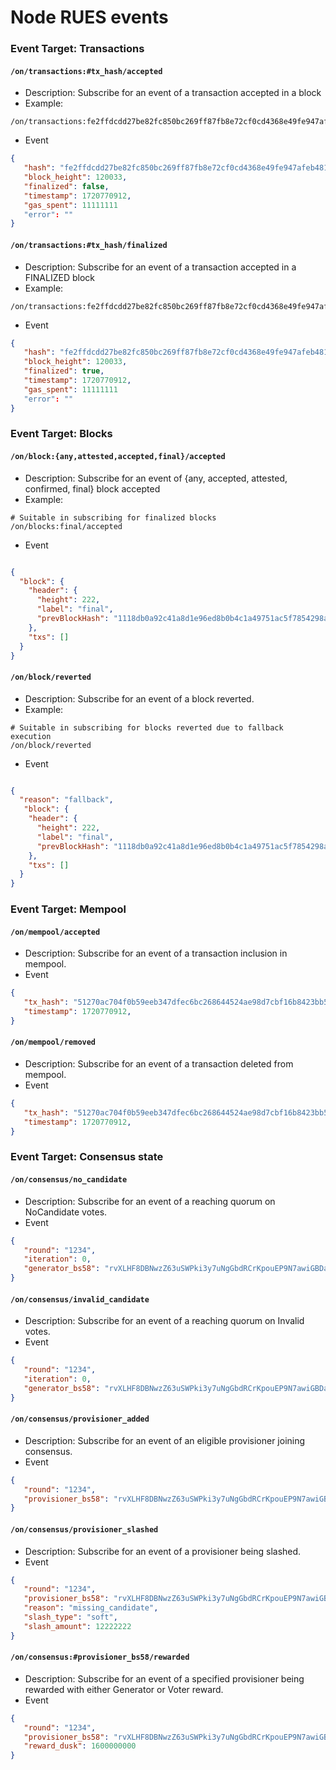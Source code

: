  # Node RUES events

### Event Target: Transactions

#### `/on/transactions:#tx_hash/accepted`
- Description: Subscribe for an event of a transaction accepted in a block
- Example:

```
/on/transactions:fe2ffdcdd27be82fc850bc269ff87fb8e72cf0cd4368e49fe947afeb48167f08/accepted
```

- Event  

```json
{
   "hash": "fe2ffdcdd27be82fc850bc269ff87fb8e72cf0cd4368e49fe947afeb48167f08",
   "block_height": 120033,
   "finalized": false,
   "timestamp": 1720770912,
   "gas_spent": 11111111
   "error": ""
}
```

#### `/on/transactions:#tx_hash/finalized`
- Description: Subscribe for an event of a transaction accepted in a FINALIZED block
- Example:

```
/on/transactions:fe2ffdcdd27be82fc850bc269ff87fb8e72cf0cd4368e49fe947afeb48167f08/finalized
```

- Event 

```json
{
   "hash": "fe2ffdcdd27be82fc850bc269ff87fb8e72cf0cd4368e49fe947afeb48167f08",
   "block_height": 120033,
   "finalized": true,
   "timestamp": 1720770912,
   "gas_spent": 11111111
   "error": ""
}
```

### Event Target: Blocks

#### `/on/block:{any,attested,accepted,final}/accepted`
- Description: Subscribe for an event of {any, accepted, attested, confirmed, final} block accepted 
- Example:

```
# Suitable in subscribing for finalized blocks
/on/blocks:final/accepted
```

- Event
```json

{
  "block": {
    "header": {
      "height": 222,
      "label": "final",
      "prevBlockHash": "1118db0a92c41a8d1e96ed8b0b4c1a49751ac5f7854298a7d53eba7ebfe07caa"
    },
    "txs": []
  }
}
```

#### `/on/block/reverted`
- Description: Subscribe for an event of a block reverted.
- Example:

```
# Suitable in subscribing for blocks reverted due to fallback execution
/on/block/reverted
```

- Event

```json

{
  "reason": "fallback", 
   "block": {
    "header": {
      "height": 222,
      "label": "final",
      "prevBlockHash": "1118db0a92c41a8d1e96ed8b0b4c1a49751ac5f7854298a7d53eba7ebfe07caa"
    },
    "txs": []
  }
}
```

### Event Target: Mempool

#### `/on/mempool/accepted`
- Description: Subscribe for an event of a transaction inclusion in mempool.
- Event

```json
{
   "tx_hash": "51270ac704f0b59eeb347dfec6bc268644524ae98d7cbf16b8423bb5c824abe9",
   "timestamp": 1720770912,
}
```


#### `/on/mempool/removed`
- Description: Subscribe for an event of a transaction deleted from mempool.
- Event

```json
{
   "tx_hash": "51270ac704f0b59eeb347dfec6bc268644524ae98d7cbf16b8423bb5c824abe9",
   "timestamp": 1720770912,
}
```

### Event Target: Consensus state

#### `/on/consensus/no_candidate`
- Description: Subscribe for an event of a reaching quorum on NoCandidate votes.
- Event

```json
{
   "round": "1234",
   "iteration": 0,
   "generator_bs58": "rvXLHF8DBNwzZ63uSWPki3y7uNgGbdRCrKpouEP9N7awiGBDaP1uz.."
}
```
 
#### `/on/consensus/invalid_candidate`
- Description: Subscribe for an event of a reaching quorum on Invalid votes.
- Event

```json
{
   "round": "1234",
   "iteration": 0,
   "generator_bs58": "rvXLHF8DBNwzZ63uSWPki3y7uNgGbdRCrKpouEP9N7awiGBDaP1uz.."
}
```

#### `/on/consensus/provisioner_added`
- Description: Subscribe for an event of an eligible provisioner joining consensus.
- Event

```json
{
   "round": "1234",
   "provisioner_bs58": "rvXLHF8DBNwzZ63uSWPki3y7uNgGbdRCrKpouEP9N7awiGBDaP1uz.."
}
```
 
#### `/on/consensus/provisioner_slashed`
- Description: Subscribe for an event of a provisioner being slashed.
- Event

```json
{
   "round": "1234",
   "provisioner_bs58": "rvXLHF8DBNwzZ63uSWPki3y7uNgGbdRCrKpouEP9N7awiGBDaP1uz..",
   "reason": "missing_candidate",
   "slash_type": "soft",
   "slash_amount": 12222222
}
```

#### `/on/consensus:#provisioner_bs58/rewarded`
- Description: Subscribe for an event of a specified provisioner being rewarded with either Generator or Voter reward.
- Event

```json
{
   "round": "1234",
   "provisioner_bs58": "rvXLHF8DBNwzZ63uSWPki3y7uNgGbdRCrKpouEP9N7awiGBDaP1uz..",
   "reward_dusk": 1600000000
}
```